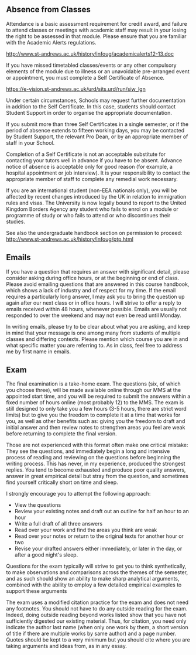 ## Absence from Classes

Attendance is a basic assessment requirement for credit award, and failure to attend classes or meetings with academic staff may result in your losing the right to be assessed in that module. Please ensure that you are familiar with the Academic Alerts regulations.

http://www.st-andrews.ac.uk/history/infoug/academicalerts12-13.doc

If you have missed timetabled classes/events or any other compulsory elements of the module due to illness or an unavoidable pre-arranged event or appointment, you must complete a Self Certificate of Absence.

https://e-vision.st-andrews.ac.uk/urd/sits.urd/run/siw_lgn

Under certain circumstances, Schools may request further documentation in addition to the Self Certificate.  In this case, students should contact Student Support in order to organise the appropriate documentation.

If you submit more than three Self Certificates in a single semester, or if the period of absence extends to fifteen working days, you may be contacted by Student Support, the relevant Pro Dean, or by an appropriate member of staff in your School.

Completion of a Self Certificate is not an acceptable substitute for contacting your tutors well in advance if you have to be absent. Advance notice of absence is acceptable only for good reason (for example, a hospital appointment or job interview).   It is your responsibility to contact the appropriate member of staff to complete any remedial work necessary.

If you are an international student (non-EEA nationals only), you will be affected by recent changes introduced by the UK in relation to immigration rules and visas.  The University is now legally bound to report to the United Kingdom Borders Agency any student who fails to enrol on a module or programme of study or who fails to attend or who discontinues their studies.

See also the undergraduate handbook section on permission to proceed:  
http://www.st-andrews.ac.uk/history/infoug/ptp.html

## Emails

If you have a question that requires an answer with significant detail, please consider asking during office hours, or at the beginning or end of class. Please avoid emailing questions that are answered in this course handbook, which shows a lack of industry and of respect for my time. If the email requires a particularly long answer, I may ask you to bring the question up again after our next class or in office hours. I will strive to offer a reply to emails received within 48 hours, whenever possible. Emails are usually not responded to over the weekend and may not even be read until Monday.

In writing emails, please try to be clear about what you are asking, and keep in mind that your message is one among many from students of multiple classes and differing contexts. Please mention which course you are in and what specific matter you are referring to. As in class, feel free to address me by first name in emails.

## Exam

The final examination is a take-home exam. The questions (six, of which you choose three), will be made available online through our MMS at the appointed start time, and you will be required to submit the answers within a fixed number of hours online (most probably 12) to the MMS. The exam is still designed to only take you a few hours (3-5 hours, there are strict word limits) but to give you the freedom to complete it at a time that works for you, as well as other benefits such as: giving you the freedom to draft and initial answer and then review notes to strengthen areas you feel are weak before returning to complete the final version.

Those are not experienced with this format often make one critical mistake: They see the questions, and immediately begin a long and intensive process of reading and reviewing on the questions before beginning the writing process. This has never, in my experience, produced the strongest replies. You tend to become exhausted and produce poor quality answers, answer in great empirical detail but stray from the question, and sometimes find yourself critically short on time and sleep.

I strongly encourage you to attempt the following approach: 

* View the questions
* Review your existing notes and draft out an outline for half an hour to an hour
* Write a full draft of all three answers
* Read over your work and find the areas you think are weak
* Read over your notes or return to the original texts for another hour or two
* Revise your drafted answers either immediately, or later in the day, or after a good night's sleep.

Questions for the exam typically will strive to get you to think synthetically, to make observations and comparisons across the themes of the semester, and as such should show an ability to make sharp analytical arguments, combined with the ability to employ a few detailed empirical examples to support these arguments

The exam uses a modified citation practice for the exam and does not need any footnotes. You should not have to do any outside reading for the exam. Indeed, doing outside reading beyond works listed show that you have not sufficiently digested our existing material. Thus, for citation, you need only indicate the author last name (when only one work by them, a short version of title if there are multiple works by same author) and a page number. Quotes should be kept to a very minimum but you should cite where you are taking arguments and ideas from, as in any essay.

